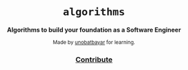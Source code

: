 <div align="center">
  <h1><code>algorithms</code></h1>

  <strong>Algorithms to build your foundation as a Software Engineer</strong>
  
  <sub> Made by <a href="https://www.github.com/unobatbayar">unobatbayar</a> for learning.</sub>
  <h3>
    <a href="https://github.com/unobatbayar/algorithms/pull/new/master">Contribute</a>
  </h3>
</div>
